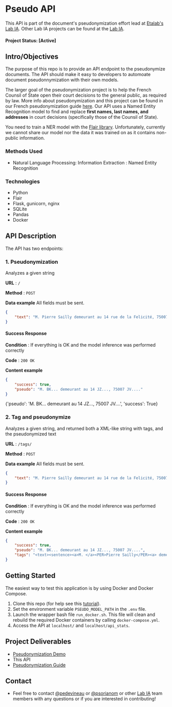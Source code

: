 
# Pseudo API
This API is part of the document's pseudonymization effort lead at [Etalab's](https://www.etalab.gouv.fr/) [Lab IA](https://github.com/etalab-ia/).  Other Lab IA projects can be found at the [Lab IA](https://github.com/etalab-ia).

#### Project Status: [Active]

## Intro/Objectives

The purpose of this repo is to provide an API endpoint to the pseudonymize documents. The API should make it easy to developers to automoate document pseudonnymization with their own models.

The larger goal of the pseudonymization project is to help the French Counsil of State open their court decisions to the general public, as required by law. More info about pseudonymization and this project can be found in our French pseudonymization guide [here](https://guides.etalab.gouv.fr/pseudonymisation/). Our API uses a Named Entity Recognition model to find and replace **first names, last names, and addresses** in court decisions (specifically those of the Counsil of State). 

You need to train a NER model with the [Flair library](https://github.com/flairNLP/flair). Unfortunately, currently we cannot share our model nor the data it was trained on as it contains non-public information.

### Methods Used
* Natural Language Processing: Information Extraction : Named Entity Recognition

### Technologies
* Python
* Flair
* Flask, gunicorn, nginx
* SQLite
* Pandas
* Docker

## API Description

The API has two endpoints:

### 1. Pseudonymization 

Analyzes a given string

**URL** : `/`

**Method** : `POST`

**Data example** All fields must be sent.

```json
{
    "text": "M. Pierre Sailly demeurant au 14 rue de la Felicité, 75007 Vienne.",
}
```

#### Success Response

**Condition** : If everything is OK and the model inference was performed correctly

**Code** : `200 OK`

**Content example**

```json
{
    "success": true,
    "pseudo": "M. BK... demeurant au 14 JZ..., 75007 JV...."
}
```

{'pseudo': 'M. BK... demeurant au 14 JZ..., 75007 JV....', 'success': True}

### 2. Tag and pseudonymize

Analyzes a given string, and returned both a XML-like string with tags, and the pseudonymized text

**URL** : `/tags/`

**Method** : `POST`

**Data example** All fields must be sent.

```json
{
    "text": "M. Pierre Sailly demeurant au 14 rue de la Felicité, 75007 Vienne.",
}
```

#### Success Response

**Condition** : If everything is OK and the model inference was performed correctly

**Code** : `200 OK`

**Content example**

```json
{
    "success": true,
    "pseudo": "M. BK... demeurant au 14 JZ..., 75007 JV....",
    "tags": "<text><sentence><a>M. </a><PER>Pierre Sailly</PER><a> demeurant au 14 </a><LOC>rue de la Felicité</LOC><a>, 75007 </a><LOC>Vienne</LOC><a>.</a></sentence></text>"
}
```


## Getting Started
The easiest way to test this application is by using Docker and Docker Compose.

1. Clone this repo (for help see this [tutorial](https://help.github.com/articles/cloning-a-repository/)).
2. Set the environment variable `PSEUDO_MODEL_PATH` in the `.env` file.
3. Launch the wrapper bash file `run_docker.sh`. This file will clean and rebuild the required Docker containers by calling `docker-compose.yml`.
4. Access the API at `localhost/` and `localhost/api_stats`.

## Project Deliverables
* [Pseudonymization Demo](https://github.com/etalab-ia/pseudo_app)
* This API
* [Pseudonymization Guide](https://guides.etalab.gouv.fr/pseudonymisation/)


## Contact
* Feel free to contact [@pedevineau](https://github.com/pedevineau) or [@psorianom](https://github.com/psorianom/) or other [Lab IA](https://github.com/etalab-ia/) team members with any questions or if you are interested in contributing!
